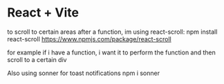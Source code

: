 # React + Vite

to scroll to certain areas after a function, im using react-scroll:
npm install react-scroll
https://www.npmjs.com/package/react-scroll

for example if i have a function, i want it to perform the function and then scroll to a certain div

Also using sonner for toast notifications
npm i sonner

